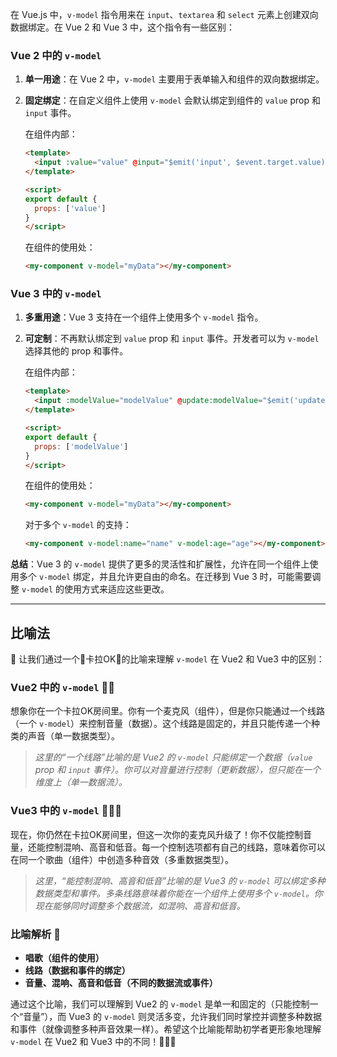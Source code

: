 在 Vue.js 中，`v-model` 指令用来在 `input`、`textarea` 和 `select` 元素上创建双向数据绑定。在 Vue 2 和 Vue 3 中，这个指令有一些区别：

### Vue 2 中的 `v-model`

1. **单一用途**：在 Vue 2 中，`v-model` 主要用于表单输入和组件的双向数据绑定。
2. **固定绑定**：在自定义组件上使用 `v-model` 会默认绑定到组件的 `value` prop 和 `input` 事件。
   
   在组件内部：
   ```html
   <template>
     <input :value="value" @input="$emit('input', $event.target.value)">
   </template>

   <script>
   export default {
     props: ['value']
   }
   </script>
   ```
   
   在组件的使用处：
   ```html
   <my-component v-model="myData"></my-component>
   ```
   
### Vue 3 中的 `v-model`

1. **多重用途**：Vue 3 支持在一个组件上使用多个 `v-model` 指令。
2. **可定制**：不再默认绑定到 `value` prop 和 `input` 事件。开发者可以为 `v-model` 选择其他的 prop 和事件。

   在组件内部：
   ```html
   <template>
     <input :modelValue="modelValue" @update:modelValue="$emit('update:modelValue', $event.target.value)">
   </template>

   <script>
   export default {
     props: ['modelValue']
   }
   </script>
   ```
   
   在组件的使用处：
   ```html
   <my-component v-model="myData"></my-component>
   ```
   
   对于多个 `v-model` 的支持：
   ```html
   <my-component v-model:name="name" v-model:age="age"></my-component>
   ```
   
**总结**：Vue 3 的 `v-model` 提供了更多的灵活性和扩展性，允许在同一个组件上使用多个 `v-model` 绑定，并且允许更自由的命名。在迁移到 Vue 3 时，可能需要调整 `v-model` 的使用方式来适应这些更改。

***

## 比喻法

🎤 让我们通过一个🎵卡拉OK🎵的比喻来理解 `v-model` 在 Vue2 和 Vue3 中的区别：

### Vue2 中的 `v-model` 🎵🎤

想象你在一个卡拉OK房间里。你有一个麦克风（组件），但是你只能通过一个线路（一个 `v-model`）来控制音量（数据）。这个线路是固定的，并且只能传递一个种类的声音（单一数据类型）。

> _这里的“一个线路”比喻的是 Vue2 的 `v-model` 只能绑定一个数据（`value` prop 和 `input` 事件）。你可以对音量进行控制（更新数据），但只能在一个维度上（单一数据流）。_

### Vue3 中的 `v-model` 🎵🎤🎤

现在，你仍然在卡拉OK房间里，但这一次你的麦克风升级了！你不仅能控制音量，还能控制混响、高音和低音。每一个控制选项都有自己的线路，意味着你可以在同一个歌曲（组件）中创造多种音效（多重数据类型）。

> _这里，“能控制混响、高音和低音”比喻的是 Vue3 的 `v-model` 可以绑定多种数据类型和事件。多条线路意味着你能在一个组件上使用多个 `v-model`。你现在能够同时调整多个数据流，如混响、高音和低音。_

### 比喻解析 🧐

- **唱歌（组件的使用）**
- **线路（数据和事件的绑定）**
- **音量、混响、高音和低音（不同的数据流或事件）**

通过这个比喻，我们可以理解到 Vue2 的 `v-model` 是单一和固定的（只能控制一个“音量”），而 Vue3 的 `v-model` 则灵活多变，允许我们同时掌控并调整多种数据和事件（就像调整多种声音效果一样）。希望这个比喻能帮助初学者更形象地理解 `v-model` 在 Vue2 和 Vue3 中的不同！🎵🎤🚀
